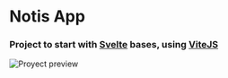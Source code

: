 # Notis App

### Project to start with [Svelte](https://svelte.dev) bases, using [ViteJS](https://vitejs.dev)

![Proyect preview](https://cdn.discordapp.com/attachments/842840007471005696/1066542731045904424/image.png)
